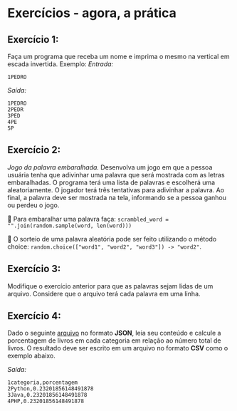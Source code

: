 Exercícios - agora, a prática
=============================

Exercício 1:
------------

Faça um programa que receba um nome e imprima o mesmo na vertical em escada invertida. Exemplo: _Entrada:_

    1PEDRO

_Saída:_

    1PEDRO
    2PEDR
    3PED
    4PE
    5P

Exercício 2:
------------

_Jogo da palavra embaralhada._ Desenvolva um jogo em que a pessoa usuária tenha que adivinhar uma palavra que será mostrada com as letras embaralhadas. O programa terá uma lista de palavras e escolherá uma aleatoriamente. O jogador terá três tentativas para adivinhar a palavra. Ao final, a palavra deve ser mostrada na tela, informando se a pessoa ganhou ou perdeu o jogo.

🦜 Para embaralhar uma palavra faça: `scrambled_word = "".join(random.sample(word, len(word)))`

🦜 O sorteio de uma palavra aleatória pode ser feito utilizando o método choice: `random.choice(["word1", "word2", "word3"]) -> "word2"`.

Exercício 3:
------------

Modifique o exercício anterior para que as palavras sejam lidas de um arquivo. Considere que o arquivo terá cada palavra em uma linha.

Exercício 4:
---------------

Dado o seguinte [arquivo](books.json) no formato **JSON**, leia seu conteúdo e calcule a porcentagem de livros em cada categoria em relação ao número total de livros. O resultado deve ser escrito em um arquivo no formato **CSV** como o exemplo abaixo.

_Saída:_

    1categoria,porcentagem
    2Python,0.23201856148491878
    3Java,0.23201856148491878
    4PHP,0.23201856148491878
